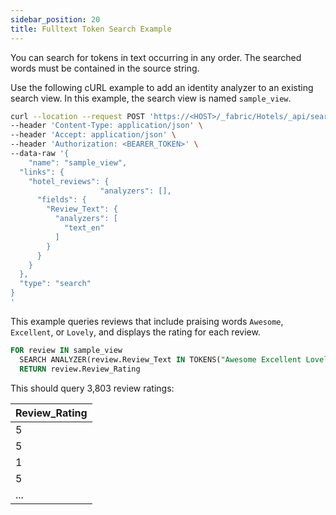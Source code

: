 ```yaml
---
sidebar_position: 20
title: Fulltext Token Search Example
---
```


You can search for tokens in text occurring in any order. The searched words must be contained in the source string.

Use the following cURL example to add an identity analyzer to an existing search view. In this example, the search view is named `sample_view`.

```bash
curl --location --request POST 'https://<HOST>/_fabric/Hotels/_api/search/view' \
--header 'Content-Type: application/json' \
--header 'Accept: application/json' \
--header 'Authorization: <BEARER_TOKEN>' \
--data-raw '{
    "name": "sample_view",
  "links": {
    "hotel_reviews": {
                    "analyzers": [],
      "fields": {
        "Review_Text": {
          "analyzers": [
            "text_en"
          ]
        }
      }
    }
  },
  "type": "search"
}
'
```

This example queries reviews that include praising words `Awesome`, `Excellent`, or `Lovely`, and displays the rating for each review.

```sql
FOR review IN sample_view
  SEARCH ANALYZER(review.Review_Text IN TOKENS("Awesome Excellent Lovely", "text_en"), "text_en")
  RETURN review.Review_Rating
```

This should query 3,803 review ratings:

| Review_Rating |
| --- |
| 5 |
| 5 |
| 1 |
| 5 |
| ... |
